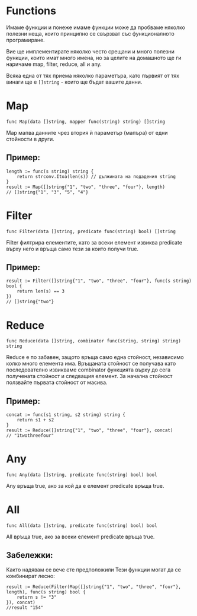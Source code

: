 Functions
================

Имаме функции и понеже имаме функции може да
пробваме няколко полезни неща, които принципно
 се свързват със функционалното програмиране.

Вие ще имплементирате няколко често срещани
и много полезни функции, които имат много имена,
но за целите на домашното ще ги наричаме map, filter, reduce, all и any.

Всяка една от тях приема няколко параметъра, като първият от тях винаги ще е `[]string` - които ще бъдат вашите данни.

Map
===

    func Map(data []string, mapper func(string) string) []string

Map мапва данните чрез втория ѝ параметър (мапъра) от едни стойности в други.

Пример:
-------
    length := func(s string) string {
        return strconv.Itoa(len(s)) // дължината на подадения string
    }
    result := Map([]string{"1", "two", "three", "four"}, length)
    // []string{"1", "3", "5", "4"}

Filter
======

    func Filter(data []string, predicate func(string) bool) []string


Filter филтрира елементите, като за всеки елемент извиква predicate върху него и връща само тези за които получи true.

Пример:
-------
    result := Filter([]string{"1", "two", "three", "four"}, func(s string) bool {
        return len(s) == 3
    })
    // []string{"two"}

Reduce
======

    func Reduce(data []string, combinator func(string, string) string) string

Reduce е по забавен, защото връща само една стойност, независимо колко много елемента има. Връщаната стойност се получава като последователно извикваме combinator функцията върху до сега получената стойност и следващия елемент. За начална стойност ползвайте първата стойност от масива.

Пример:
-------

    concat := func(s1 string, s2 string) string {
        return s1 + s2
    }
    result := Reduce([]string{"1", "two", "three", "four"}, concat)
    // "1twothreefour"


Any
===

    func Any(data []string, predicate func(string) bool) bool

Any връща true, ако за кой да е елемент predicate връща true.


All
===
    func All(data []string, predicate func(string) bool) bool

All връща true, ако за всеки елемент predicate връща true.

Забележки:
----------
Както надявам се вече сте предположили Тези функции могат да се комбинират лесно:

    result := Reduce(Filter(Map([]string{"1", "two", "three", "four"}, length), func(s string) bool {
        return s != "3"
    }), concat)
    //result "154"
